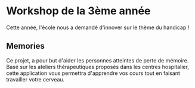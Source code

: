 # Workshop de la 3ème année

Cette année, l'école nous a demandé d'innover sur le thème du handicap !


## Memories

Ce projet, a pour but d'aider les personnes atteintes de perte de mémoire.
Basé sur les ateliers thérapeutiques proposés dans les centres hospitalier, cette application vous permettra d'apprendre vos cours tout en faisant travailler votre cerveau.
